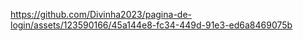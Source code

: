 

https://github.com/Divinha2023/pagina-de-login/assets/123590166/45a144e8-fc34-449d-91e3-ed6a8469075b

